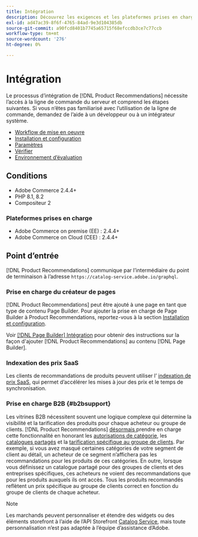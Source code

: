 ```yaml
---
title: Intégration
description: Découvrez les exigences et les plateformes prises en charge dans [!DNL Product Recommendations].
exl-id: ad47ac39-8f6f-4765-84ad-9e3d104385db
source-git-commit: a90fcd8401b7745a65715f68efccdb3ce7c77ccb
workflow-type: tm+mt
source-wordcount: '276'
ht-degree: 0%

---
```


# Intégration

Le processus d’intégration de [!DNL Product Recommendations] nécessite l’accès à la ligne de commande du serveur et comprend les étapes suivantes. Si vous n’êtes pas familiarisé avec l’utilisation de la ligne de commande, demandez de l’aide à un développeur ou à un intégrateur système.

- [Workflow de mise en oeuvre](implementation-workflow.md)
- [Installation et configuration](install-configure.md)
- [Paramètres](settings.md)
- [Vérifier](verify.md)
- [Environnement d’évaluation](staging-environment.md)

## Conditions

- Adobe Commerce 2.4.4+
- PHP 8.1, 8.2
- Compositeur 2

### Plateformes prises en charge

- Adobe Commerce on premise (EE) : 2.4.4+
- Adobe Commerce on Cloud (CEE) : 2.4.4+

## Point d’entrée

[!DNL Product Recommendations] communique par l’intermédiaire du point de terminaison à l’adresse `https://catalog-service.adobe.io/graphql`.

### Prise en charge du créateur de pages

[!DNL Product Recommendations] peut être ajouté à une page en tant que type de contenu Page Builder. Pour ajouter la prise en charge de Page Builder à Product Recommendations, reportez-vous à la section [Installation et configuration](install-configure.md).

Voir [[!DNL Page Builder] Intégration](page-builder.md) pour obtenir des instructions sur la façon d&#39;ajouter [!DNL Product Recommendations] au contenu [!DNL Page Builder].

### Indexation des prix SaaS

Les clients de recommandations de produits peuvent utiliser l’ [indexation de prix SaaS](../price-index/price-indexing.md), qui permet d’accélérer les mises à jour des prix et le temps de synchronisation.

### Prise en charge B2B {#b2bsupport}

Les vitrines B2B nécessitent souvent une logique complexe qui détermine la visibilité et la tarification des produits pour chaque acheteur ou groupe de clients. [!DNL Product Recommendations] [ désormais ](release-notes.md) prendre en charge cette fonctionnalité en honorant les [autorisations de catégorie](https://experienceleague.adobe.com/docs/commerce-admin/catalog/categories/category-permissions.html), les [catalogues partagés](https://experienceleague.adobe.com/docs/commerce-admin/b2b/shared-catalogs/catalog-shared.html) et la [tarification spécifique au groupe de clients](https://experienceleague.adobe.com/docs/commerce-admin/catalog/products/pricing/pricing-advanced.html). Par exemple, si vous avez masqué certaines catégories de votre segment de client au détail, un acheteur de ce segment n’affichera pas les recommandations pour les produits de ces catégories. En outre, lorsque vous définissez un catalogue partagé pour des groupes de clients et des entreprises spécifiques, ces acheteurs ne voient des recommandations que pour les produits auxquels ils ont accès. Tous les produits recommandés reflètent un prix spécifique au groupe de clients correct en fonction du groupe de clients de chaque acheteur.

>[!NOTE]
>
>Les marchands peuvent personnaliser et étendre des widgets ou des éléments storefront à l’aide de l’API Storefront [ Catalog Service](../catalog-service/overview.md), mais toute personnalisation n’est pas adaptée à l’équipe d’assistance d’Adobe.

